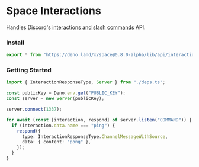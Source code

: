 # Space Interactions

Handles Discord's
[interactions and slash commands](https://discord.dev/interactions/slash-commands)
API.

### Install

```ts
export * from "https://deno.land/x/space@0.8.0-alpha/lib/api/interactions/mod.ts";
```

### Getting Started

```ts
import { InteractionResponseType, Server } from "./deps.ts";

const publicKey = Deno.env.get("PUBLIC_KEY");
const server = new Server(publicKey);

server.connect(1337);

for await (const [interaction, respond] of server.listen("COMMAND")) {
  if (interaction.data.name === "ping") {
    respond({
      type: InteractionResponseType.ChannelMessageWithSource,
      data: { content: "pong" },
    });
  }
}
```
